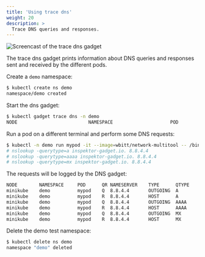 ```yaml
---
title: 'Using trace dns'
weight: 20
description: >
  Trace DNS queries and responses.
---
```


![Screencast of the trace dns gadget](dns.gif)

The trace dns gadget prints information about DNS queries and responses sent
and received by the different pods.

Create a `demo` namespace:

```bash
$ kubectl create ns demo
namespace/demo created
```

Start the dns gadget:

```bash
$ kubectl gadget trace dns -n demo
NODE                          NAMESPACE                     POD                           QR NAMESERVER      TYPE      QTYPE      NAME
```

Run a pod on a different terminal and perform some DNS requests:

```bash
$ kubectl -n demo run mypod -it --image=wbitt/network-multitool -- /bin/sh
# nslookup -querytype=a inspektor-gadget.io. 8.8.4.4
# nslookup -querytype=aaaa inspektor-gadget.io. 8.8.4.4
# nslookup -querytype=mx inspektor-gadget.io. 8.8.4.4
```

The requests will be logged by the DNS gadget:

```bash
NODE        NAMESPACE     POD      QR NAMESERVER    TYPE      QTYPE      NAME                    RCODE        LATENCY
minikube    demo          mypod    Q  8.8.4.4       OUTGOING  A          inspektor-gadget.io.
minikube    demo          mypod    R  8.8.4.4       HOST      A          inspektor-gadget.io.    NoError      11.894421ms
minikube    demo          mypod    Q  8.8.4.4       OUTGOING  AAAA       inspektor-gadget.io.
minikube    demo          mypod    R  8.8.4.4       HOST      AAAA       inspektor-gadget.io.    NoError      15.464379ms
minikube    demo          mypod    Q  8.8.4.4       OUTGOING  MX         inspektor-gadget.io.
minikube    demo          mypod    R  8.8.4.4       HOST      MX         inspektor-gadget.io.    NoError      15.469019ms
```

Delete the demo test namespace:

```bash
$ kubectl delete ns demo
namespace "demo" deleted
```
